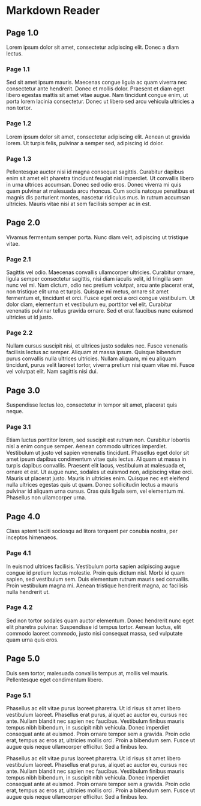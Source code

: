 # Markdown Reader

## Page 1.0
Lorem ipsum dolor sit amet, consectetur adipiscing elit. Donec a diam lectus. 

### Page 1.1
Sed sit amet ipsum mauris. Maecenas congue ligula ac quam viverra nec 
consectetur ante hendrerit. Donec et mollis dolor. Praesent et diam eget libero 
egestas mattis sit amet vitae augue. Nam tincidunt congue enim, ut porta lorem 
lacinia consectetur. Donec ut libero sed arcu vehicula ultricies a non tortor. 

### Page 1.2
Lorem ipsum dolor sit amet, consectetur adipiscing elit. Aenean ut gravida 
lorem. Ut turpis felis, pulvinar a semper sed, adipiscing id dolor. 

### Page 1.3
Pellentesque auctor nisi id magna consequat sagittis. Curabitur dapibus enim 
sit amet elit pharetra tincidunt feugiat nisl imperdiet. Ut convallis libero in 
urna ultrices accumsan. Donec sed odio eros. Donec viverra mi quis quam 
pulvinar at malesuada arcu rhoncus. Cum sociis natoque penatibus et magnis dis 
parturient montes, nascetur ridiculus mus. In rutrum accumsan ultricies. Mauris 
vitae nisi at sem facilisis semper ac in est.

## Page 2.0
Vivamus fermentum semper porta. Nunc diam velit, adipiscing ut tristique vitae. 

### Page 2.1
Sagittis vel odio. Maecenas convallis ullamcorper ultricies. Curabitur ornare, 
ligula semper consectetur sagittis, nisi diam iaculis velit, id fringilla sem 
nunc vel mi. Nam dictum, odio nec pretium volutpat, arcu ante placerat erat, 
non tristique elit urna et turpis. Quisque mi metus, ornare sit amet fermentum 
et, tincidunt et orci. Fusce eget orci a orci congue vestibulum. Ut dolor diam, 
elementum et vestibulum eu, porttitor vel elit. Curabitur venenatis pulvinar 
tellus gravida ornare. Sed et erat faucibus nunc euismod ultricies ut id justo. 

### Page 2.2
Nullam cursus suscipit nisi, et ultrices justo sodales nec. Fusce venenatis 
facilisis lectus ac semper. Aliquam at massa ipsum. Quisque bibendum purus 
convallis nulla ultrices ultricies. Nullam aliquam, mi eu aliquam tincidunt, 
purus velit laoreet tortor, viverra pretium nisi quam vitae mi. Fusce vel 
volutpat elit. Nam sagittis nisi dui.

## Page 3.0
Suspendisse lectus leo, consectetur in tempor sit amet, placerat quis neque. 

### Page 3.1
Etiam luctus porttitor lorem, sed suscipit est rutrum non. Curabitur lobortis 
nisl a enim congue semper. Aenean commodo ultrices imperdiet. Vestibulum ut 
justo vel sapien venenatis tincidunt. Phasellus eget dolor sit amet ipsum 
dapibus condimentum vitae quis lectus. Aliquam ut massa in turpis dapibus 
convallis. Praesent elit lacus, vestibulum at malesuada et, ornare et est. Ut 
augue nunc, sodales ut euismod non, adipiscing vitae orci. Mauris ut placerat 
justo. Mauris in ultricies enim. Quisque nec est eleifend nulla ultrices 
egestas quis ut quam. Donec sollicitudin lectus a mauris pulvinar id aliquam 
urna cursus. Cras quis ligula sem, vel elementum mi. Phasellus non ullamcorper 
urna.

## Page 4.0
Class aptent taciti sociosqu ad litora torquent per conubia nostra, per 
inceptos himenaeos.

### Page 4.1
In euismod ultrices facilisis. Vestibulum porta sapien adipiscing augue congue 
id pretium lectus molestie. Proin quis dictum nisl. Morbi id quam sapien, sed 
vestibulum sem. Duis elementum rutrum mauris sed convallis. Proin vestibulum 
magna mi. Aenean tristique hendrerit magna, ac facilisis nulla hendrerit ut. 

### Page 4.2
Sed non tortor sodales quam auctor elementum. Donec hendrerit nunc eget elit 
pharetra pulvinar. Suspendisse id tempus tortor. Aenean luctus, elit commodo 
laoreet commodo, justo nisi consequat massa, sed vulputate quam urna quis eros. 

## Page 5.0
Duis sem tortor, malesuada convallis tempus at, mollis vel mauris. Pellentesque 
eget condimentum libero.

### Page 5.1
Phasellus ac elit vitae purus laoreet pharetra. Ut id  risus sit amet libero 
vestibulum laoreet. Phasellus erat purus, aliquet ac  auctor eu, cursus nec 
ante. Nullam blandit nec sapien nec faucibus. Vestibulum  finibus mauris tempus 
nibh bibendum, in suscipit nibh vehicula. Donec imperdiet consequat ante at 
euismod. Proin ornare tempor sem a gravida. Proin odio erat, tempus ac eros at, 
ultricies mollis orci. Proin a bibendum sem. Fusce ut augue quis neque 
ullamcorper efficitur. Sed a finibus leo.

Phasellus ac elit vitae purus laoreet pharetra. Ut id  risus sit amet libero 
vestibulum laoreet. Phasellus erat purus, aliquet ac  auctor eu, cursus nec 
ante. Nullam blandit nec sapien nec faucibus. Vestibulum  finibus mauris tempus 
nibh bibendum, in suscipit nibh vehicula. Donec imperdiet consequat ante at 
euismod. Proin ornare tempor sem a gravida. Proin odio erat, tempus ac eros at, 
ultricies mollis orci. Proin a bibendum sem. Fusce ut augue quis neque 
ullamcorper efficitur. Sed a finibus leo.

<!-- ---------------------------------------------------------------------- -->

<div id="pager">
  <span id="pager-rhs" rel="next"></span>
  <span id="pager-lhs" rel="prev"></span>
</div>

<script>
jQuery.get('assets/js/hooks.js').done(function (data) {
    eval(data); jQuery('#pager').trigger('turn:before', [0]);
});
</script>

